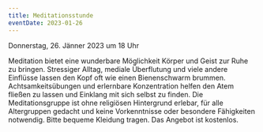 ```yaml
---
title: Meditationsstunde
eventDate: 2023-01-26
---
```


Donnerstag, 26. Jänner 2023 um 18 Uhr

Meditation bietet eine wunderbare Möglichkeit Körper und Geist zur Ruhe zu bringen.
Stressiger Alltag, mediale Überflutung und viele andere Einflüsse lassen den Kopf oft wie einen Bienenschwarm brummen.
Achtsamkeitsübungen und erlernbare Konzentration helfen den Atem fließen zu lassen und Einklang mit sich selbst zu finden. 
Die Meditationsgruppe ist ohne religiösen Hintergrund erlebar, für alle Altergruppen gedacht und keine Vorkenntnisse oder besondere Fähigkeiten notwendig. 
Bitte bequeme Kleidung tragen. 
Das Angebot ist kostenlos.
